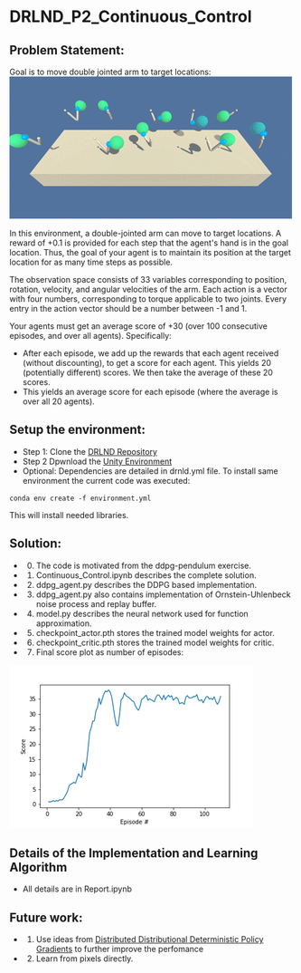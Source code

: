 # DRLND_P2_Continuous_Control


## Problem Statement:
Goal is to move double jointed arm to target locations:
![](reacher.gif)


In this environment, a double-jointed arm can move to target locations. A reward of +0.1 is provided for each step that the agent's hand is in the goal location. Thus, the goal of your agent is to maintain its position at the target location for as many time steps as possible.

The observation space consists of 33 variables corresponding to position, rotation, velocity, and angular velocities of the arm. Each action is a vector with four numbers, corresponding to torque applicable to two joints. Every entry in the action vector should be a number between -1 and 1.

Your agents must get an average score of +30 (over 100 consecutive episodes, and over all agents). Specifically:
- After each episode, we add up the rewards that each agent received (without discounting), to get a score for each agent. This yields 20 (potentially different) scores. We then take the average of these 20 scores.
- This yields an average score for each episode (where the average is over all 20 agents).



## Setup the environment:
- Step 1: Clone the [DRLND Repository](https://github.com/udacity/deep-reinforcement-learning#dependencies)
- Step 2 Dpwnload the [Unity Environment](https://s3-us-west-1.amazonaws.com/udacity-drlnd/P2/Reacher/Reacher_Linux.zip)
 - Optional: Dependencies are detailed in drnld.yml file.  To install same environment the current code was executed:
```
conda env create -f environment.yml
```
This will install needed libraries. 


## Solution:
- 0) The code is motivated from the ddpg-pendulum exercise. 
- 1) Continuous_Control.ipynb describes the complete solution. 
- 2) ddpg_agent.py describes the DDPG based implementation.  
- 3) ddpg_agent.py also contains implementation of Ornstein-Uhlenbeck noise process and replay buffer. 
- 4) model.py describes the neural network used for function approximation. 
- 5) checkpoint_actor.pth stores the trained model weights for actor.
- 6) checkpoint_critic.pth stores the trained model weights for critic. 
- 7) Final score plot as number of episodes: 

![](scores_episodes.png)


## Details of the Implementation and Learning Algorithm

- All details are in Report.ipynb

## Future work: 
- 1) Use ideas from [Distributed Distributional Deterministic Policy Gradients](https://openreview.net/forum?id=SyZipzbCb) to further improve the perfomance 
- 2) Learn from pixels directly. 



